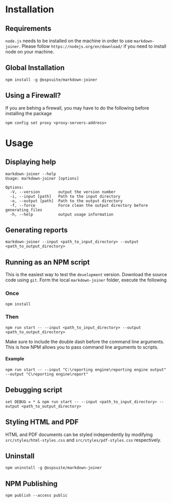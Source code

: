 # Installation

## Requirements

`node.js` needs to be installed on the machine in order to use `markdown-joiner`. 
Please follow `https://nodejs.org/en/download/` if you need to install node on your machine.

## Global Installation
```
npm install -g @ospsuite/markdown-joiner
```

## Using a Firewall?

If you are behing a firewall, you may have to do the following before installing the package

```
npm config set proxy <proxy-servers-address>
```

# Usage

## Displaying help

```
markdown-joiner --help
Usage: markdown-joiner [options]

Options:
  -V, --version        output the version number
  -i, --input [path]   Path to the input directory 
  -o, --output [path]  Path to the output directory 
  -f, --force          Force clean the output directory before generating files
  -h, --help           output usage information
```

## Generating reports

```
markdown-joiner --input <path_to_input_directory> --output <path_to_output_directory>
```

## Running as an NPM script

This is the easiest way to test the `development` version. Download the source code using `git`.
Form the local `markdown-joiner` folder, execute the following

### Once

```
npm install
```

### Then
```
npm run start -- --input <path_to_input_directory> --output <path_to_output_directory>
```

Make sure to include the double dash before the command line arguments. This is how NPM allows you to pass command line arguments to scripts.

#### Example
```
npm run start -- --input "C:\reporting engine\reporting engine output" --output "C\reporting engine\report"
```

## Debugging script
```
set DEBUG = * & npm run start -- --input <path_to_input_directory> --output <path_to_output_directory>
```

## Styling HTML and PDF

HTML and PDF documents can be styled independently by modifying `src/styles/html-styles.css` and `src/styles/pdf-styles.css` respectively.

## Uninstall
```
npm uninstall -g @ospsuite/markdown-joiner
```

## NPM Publishing

```
npm publish --access public
```